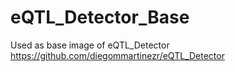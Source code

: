 # eQTL_Detector_Base

Used as base image of eQTL_Detector https://github.com/diegommartinezr/eQTL_Detector
